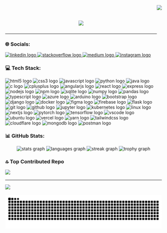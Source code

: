 <img align="right" height="120" src="https://i.ibb.co/L9wBcmY/dev-img.gif"/>
<h1 align="center">
  <img src="https://readme-typing-svg.herokuapp.com/?font=Raleway&size=35&center=true&vCenter=true&width=500&height=70&duration=4000&lines=Hi+There!+👋;+I'm+Kavindu+Mihiran!" />
</h1>

---

### 🌐 Socials:
<div align="left">
  <a href="https://www.linkedin.com/in/gmkavindu/" target="_blank">
    <img src="https://raw.githubusercontent.com/maurodesouza/profile-readme-generator/master/src/assets/icons/social/linkedin/default.svg" width="32" height="32" alt="linkedin logo" />
  </a>
  <a href="https://stackoverflow.com/users/22427089" target="_blank">
    <img src="https://raw.githubusercontent.com/maurodesouza/profile-readme-generator/master/src/assets/icons/social/stackoverflow/default.svg" width="32" height="32" alt="stackoverflow logo" />
  </a>
  <a href="https://medium.com/@gmkavindu" target="_blank">
    <img src="https://raw.githubusercontent.com/maurodesouza/profile-readme-generator/master/src/assets/icons/social/medium/default.svg" width="32" height="32" alt="medium logo" />
  </a>
  <a href="https://www.instagram.com/_kavindu_mihiran_/" target="_blank">
    <img src="https://raw.githubusercontent.com/maurodesouza/profile-readme-generator/master/src/assets/icons/social/instagram/default.svg" width="32" height="32" alt="instagram logo" />
  </a>
</div>

### 💻 Tech Stack:
<div align="left">
  <img src="https://cdn.jsdelivr.net/gh/devicons/devicon/icons/html5/html5-original.svg" height="32" alt="html5 logo" />
  <img src="https://cdn.jsdelivr.net/gh/devicons/devicon/icons/css3/css3-original.svg" height="32" alt="css3 logo" />
  <img src="https://cdn.jsdelivr.net/gh/devicons/devicon/icons/javascript/javascript-original.svg" height="32" alt="javascript logo" />
  <img src="https://cdn.jsdelivr.net/gh/devicons/devicon/icons/python/python-original.svg" height="32" alt="python logo" />
  <img src="https://skillicons.dev/icons?i=java" height="32" alt="java logo" />
  <img src="https://cdn.jsdelivr.net/gh/devicons/devicon/icons/c/c-original.svg" height="32" alt="c logo" />
  <img src="https://skillicons.dev/icons?i=cpp" height="32" alt="cplusplus logo" />
  <img src="https://cdn.jsdelivr.net/gh/devicons/devicon/icons/angularjs/angularjs-original.svg" height="32" alt="angularjs logo" />
  <img src="https://cdn.jsdelivr.net/gh/devicons/devicon/icons/react/react-original.svg" height="32" alt="react logo" />
  <img src="https://cdn.simpleicons.org/express/000000" height="32" alt="express logo" />
  <img src="https://skillicons.dev/icons?i=nodejs" height="32" alt="nodejs logo" />
  <img src="https://cdn.jsdelivr.net/gh/devicons/devicon/icons/npm/npm-original-wordmark.svg" height="32" alt="npm logo" />
  <img src="https://cdn.jsdelivr.net/gh/devicons/devicon/icons/sqlite/sqlite-original.svg" height="32" alt="sqlite logo" />
  <img src="https://cdn.simpleicons.org/numpy/013243" height="32" alt="numpy logo" />
  <img src="https://cdn.jsdelivr.net/gh/devicons/devicon/icons/pandas/pandas-original.svg" height="32" alt="pandas logo" />
  <img src="https://cdn.jsdelivr.net/gh/devicons/devicon/icons/typescript/typescript-original.svg" height="32" alt="typescript logo" />
  <img src="https://www.vectorlogo.zone/logos/microsoft_azure/microsoft_azure-icon.svg" height="32" alt="azure logo" />
  <img src="https://cdn.jsdelivr.net/gh/devicons/devicon/icons/arduino/arduino-original.svg" height="32" alt="arduino logo" />
  <img src="https://cdn.jsdelivr.net/gh/devicons/devicon/icons/bootstrap/bootstrap-original.svg" height="32" alt="bootstrap logo" />
  <img src="https://cdn.jsdelivr.net/gh/devicons/devicon/icons/django/django-plain.svg" height="32" alt="django logo" />
  <img src="https://cdn.simpleicons.org/docker/2496ED" height="32" alt="docker logo" />
  <img src="https://cdn.jsdelivr.net/gh/devicons/devicon/icons/figma/figma-original.svg" height="32" alt="figma logo" />
  <img src="https://cdn.jsdelivr.net/gh/devicons/devicon/icons/firebase/firebase-plain.svg" height="32" alt="firebase logo" />
  <img src="https://skillicons.dev/icons?i=flask" height="32" alt="flask logo" />
  <img src="https://cdn.jsdelivr.net/gh/devicons/devicon/icons/git/git-original.svg" height="32" alt="git logo" />
  <img src="https://skillicons.dev/icons?i=github" height="32" alt="github logo" />
  <img src="https://cdn.simpleicons.org/jupyter/F37626" height="32" alt="jupyter logo" />
  <img src="https://cdn.jsdelivr.net/gh/devicons/devicon/icons/kubernetes/kubernetes-plain.svg" height="32" alt="kubernetes logo" />
  <img src="https://cdn.jsdelivr.net/gh/devicons/devicon/icons/linux/linux-original.svg" height="32" alt="linux logo" />
  <img src="https://cdn.jsdelivr.net/gh/devicons/devicon/icons/nextjs/nextjs-original.svg" height="32" alt="nextjs logo" />
  <img src="https://cdn.simpleicons.org/pytorch/EE4C2C" height="32" alt="pytorch logo" />
  <img src="https://cdn.jsdelivr.net/gh/devicons/devicon/icons/tensorflow/tensorflow-original.svg" height="32" alt="tensorflow logo" />
  <img src="https://cdn.jsdelivr.net/gh/devicons/devicon/icons/vscode/vscode-original.svg" height="32" alt="vscode logo" />
  <img src="https://cdn.simpleicons.org/ubuntu/E95420" height="32" alt="ubuntu logo" />
  <img src="https://skillicons.dev/icons?i=vercel" height="32" alt="vercel logo" />
  <img src="https://cdn.jsdelivr.net/gh/devicons/devicon/icons/yarn/yarn-original.svg" height="32" alt="yarn logo" />
  <img src="https://cdn.simpleicons.org/tailwindcss/06B6D4" height="32" alt="tailwindcss logo" />
  <img src="https://cdn.simpleicons.org/cloudflare/F38020" height="32" alt="cloudflare logo" />
  <img src="https://cdn.simpleicons.org/mongodb/47A248" height="32" alt="mongodb logo" />
  <img src="https://cdn.simpleicons.org/postman/FF6C37" height="32" alt="postman logo" />
</div>

### 📊 GitHub Stats:
<div align="center">
  <img src="https://github-readme-stats.vercel.app/api?username=gmkavindu&theme=aura&hide_border=false&include_all_commits=true&count_private=true" height="130" alt="stats graph" />
  <img src="https://github-readme-stats.vercel.app/api/top-langs/?username=gmkavindu&theme=aura&hide_border=false&include_all_commits=true&count_private=true&layout=compact" height="130" alt="languages graph" />
  <img src="https://nirzak-streak-stats.vercel.app/?user=gmkavindu&theme=aura&hide_border=false" height="130" alt="streak graph" />
  <img src="https://github-profile-trophy.vercel.app?username=gmkavindu&theme=radical&column=-1&row=1&margin-w=8&margin-h=8&no-bg=false&no-frame=false&order=4" height="150" alt="trophy graph" />
</div>

### 🔝 Top Contributed Repo
<div align="left">
  <img src="https://github-contributor-stats.vercel.app/api?username=gmkavindu&limit=5&theme=radical&combine_all_yearly_contributions=true" height="180" />
</div>

---

[![](https://visitcount.itsvg.in/api?id=gmkavindu&icon=0&color=0)](https://visitcount.itsvg.in)

<img src="https://raw.githubusercontent.com/gmkavindu/gmkavindu/output/snake.svg" alt="Snake animation" />
